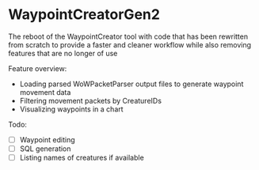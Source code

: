 # WaypointCreatorGen2

The reboot of the WaypointCreator tool with code that has been rewritten from scratch to provide a faster and cleaner workflow while also removing features that are no longer of use

Feature overview:

- Loading parsed WoWPacketParser output files to generate waypoint movement data
- Filtering movement packets by CreatureIDs
- Visualizing waypoints in a chart

Todo:

- [ ] Waypoint editing
- [ ] SQL generation
- [ ] Listing names of creatures if available
